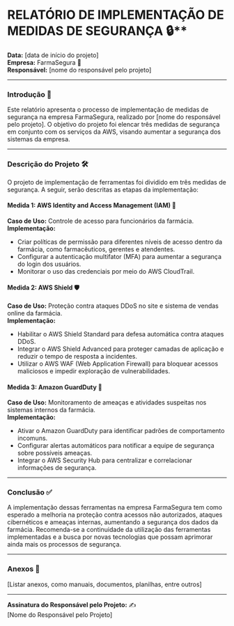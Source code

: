 # RELATÓRIO DE IMPLEMENTAÇÃO DE MEDIDAS DE SEGURANÇA 🔒**  
**Data:** [data de início do projeto]  
**Empresa:** FarmaSegura 🏥  
**Responsável:** [nome do responsável pelo projeto]  

---

### **Introdução 📌**  
Este relatório apresenta o processo de implementação de medidas de segurança na empresa FarmaSegura, realizado por [nome do responsável pelo projeto]. O objetivo do projeto foi elencar três medidas de segurança em conjunto com os serviços da AWS, visando aumentar a segurança dos sistemas da empresa.  

---

### **Descrição do Projeto 🛠️**  
O projeto de implementação de ferramentas foi dividido em três medidas de segurança. A seguir, serão descritas as etapas da implementação:

#### **Medida 1: AWS Identity and Access Management (IAM) 🔑**  
**Caso de Uso:** Controle de acesso para funcionários da farmácia.  
**Implementação:**  
- Criar políticas de permissão para diferentes níveis de acesso dentro da farmácia, como farmacêuticos, gerentes e atendentes.  
- Configurar a autenticação multifator (MFA) para aumentar a segurança do login dos usuários.  
- Monitorar o uso das credenciais por meio do AWS CloudTrail.  

#### **Medida 2: AWS Shield 🛡️**  
**Caso de Uso:** Proteção contra ataques DDoS no site e sistema de vendas online da farmácia.  
**Implementação:**  
- Habilitar o AWS Shield Standard para defesa automática contra ataques DDoS.  
- Integrar o AWS Shield Advanced para proteger camadas de aplicação e reduzir o tempo de resposta a incidentes.  
- Utilizar o AWS WAF (Web Application Firewall) para bloquear acessos maliciosos e impedir exploração de vulnerabilidades.  

#### **Medida 3: Amazon GuardDuty 👀**  
**Caso de Uso:** Monitoramento de ameaças e atividades suspeitas nos sistemas internos da farmácia.  
**Implementação:**  
- Ativar o Amazon GuardDuty para identificar padrões de comportamento incomuns.  
- Configurar alertas automáticos para notificar a equipe de segurança sobre possíveis ameaças.  
- Integrar o AWS Security Hub para centralizar e correlacionar informações de segurança.  

---

### **Conclusão ✅**  
A implementação dessas ferramentas na empresa FarmaSegura tem como esperado a melhoria na proteção contra acessos não autorizados, ataques cibernéticos e ameaças internas, aumentando a segurança dos dados da farmácia. Recomenda-se a continuidade da utilização das ferramentas implementadas e a busca por novas tecnologias que possam aprimorar ainda mais os processos de segurança.  

---

### **Anexos 📎**  
[Listar anexos, como manuais, documentos, planilhas, entre outros]  

---

**Assinatura do Responsável pelo Projeto:** ✍️  
[Nome do Responsável pelo Projeto]

